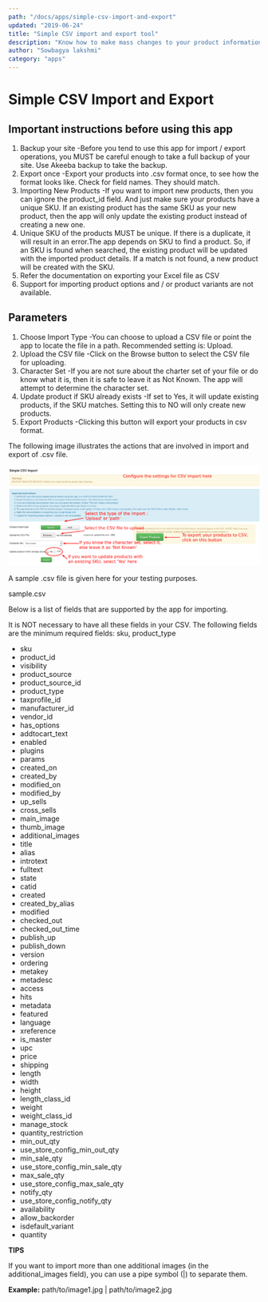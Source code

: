 ```yaml
---
path: "/docs/apps/simple-csv-import-and-export"
updated: "2019-06-24"
title: "Simple CSV import and export tool"
description: "Know how to make mass changes to your product information."
author: "Sowbagya lakshmi"
category: "apps"
---
```

# Simple CSV Import and Export

## Important instructions before using this app

1. Backup your site -Before you tend to use this app for import / export operations, you MUST be careful enough to take a full backup of your site. Use Akeeba backup to take the backup.
2. Export once -Export your products into .csv format once, to see how the format looks like. Check for field names. They should match.
3. Importing New Products -If you want to import new products, then you can ignore the product\_id field. And just make sure your products have a unique SKU. If an existing product has the same SKU as your new product, then the app will only update the existing product instead of creating a new one.
4. Unique SKU of the products MUST be unique. If there is a duplicate, it will result in an error.The app depends on SKU to find a product. So, if an SKU is found when searched, the existing product will be updated with the imported product details. If a match is not found, a new product will be created with the SKU.
5. Refer the documentation on exporting your <link-text url="https://support.office.com/en-gb/article/Import-or-export-text-txt-or-csv-files-5250ac4c-663c-47ce-937b-339e391393ba" target="_blank" rel="noopener">Excel file as CSV</link-text>
6. Support for importing product options and / or product variants are not available.

## Parameters

1. Choose Import Type -You can choose to upload a CSV file or point the app to locate the file in a path. Recommended setting is: Upload.
2. Upload the CSV file -Click on the Browse button to select the CSV file for uploading.
3. Character Set -If you are not sure about the charter set of your file or do know what it is, then it is safe to leave it as Not Known. The app will attempt to determine the character set.
4. Update product if SKU already exists -If set to Yes, it will update existing products, if the SKU matches. Setting this to NO will only create new products.
5. Export Products -Clicking this button will export your products in csv format.

The following image illustrates the actions that are involved in import and export of .csv file.

![Simple CSV](https://raw.githubusercontent.com/j2store/doc-images/master/apps/simple-csv-import-export/csv-import-settings-edited.png)

A sample .csv file is given here for your testing purposes.

<link-text url="https://www.j2store.org/assets/images/sample.csv" target="_blank" rel="noopener">sample.csv </link-text>

Below is a list of fields that are supported by the app for importing.

It is NOT necessary to have all these fields in your CSV. The following fields are the minimum required fields: sku, product\_type

- sku
- product\_id
- visibility
- product\_source
- product\_source\_id
- product\_type
- taxprofile\_id
- manufacturer\_id
- vendor\_id
- has\_options
- addtocart\_text
- enabled
- plugins
- params
- created\_on
- created\_by
- modified\_on
- modified\_by
- up\_sells
- cross\_sells
- main\_image
- thumb\_image
- additional\_images
- title
- alias
- introtext
- fulltext
- state
- catid
- created
- created\_by\_alias
- modified
- checked\_out
- checked\_out\_time
- publish\_up
- publish\_down
- version
- ordering
- metakey
- metadesc
- access
- hits
- metadata
- featured
- language
- xreference
- is\_master
- upc
- price
- shipping
- length
- width
- height
- length\_class\_id
- weight
- weight\_class\_id
- manage\_stock
- quantity\_restriction
- min\_out\_qty
- use\_store\_config\_min\_out\_qty
- min\_sale\_qty
- use\_store\_config\_min\_sale\_qty
- max\_sale\_qty
- use\_store\_config\_max\_sale\_qty
- notify\_qty
- use\_store\_config\_notify\_qty
- availability
- allow\_backorder
- isdefault\_variant
- quantity

**TIPS**

If you want to import more than one additional images (in the additional\_images field), you can use a pipe symbol (\|) to separate them.

**Example:** path/to/image1.jpg \| path/to/image2.jpg


